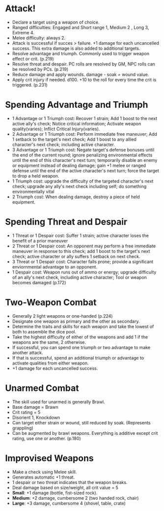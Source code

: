 # Attack!
- Declare a target using a weapon of choice.
- Ranged difficulties: Engaged and Short range 1, Medium 2 , Long 3, Extreme 4.
- Melee difficulty: always 2.
- Attack is successful if succes > failure. +1 damage for each uncancelled success. This extra damage is also added to additional targets.
- Resolve advantage and triumph. Commonly used to trigger weapon effect or crit. (p.219)
- Resolve threat and despair. PC rolls are resolved by GM, NPC rolls can be resolved by PCs. (p.219)
- Reduce damage and apply wounds. damage - soak = wound value.
- Apply crit injury if needed. d100. +10 to the roll for every time the crit is triggered. (p.231)

# Spending Advantage and Triumph
- 1 Advantage or 1 Triumph cost: Recover 1 strain; Add 1 boost to the next active ally's check; Notice critical information; Activate weapon quality(varies); Inflict Critical Injury(varies).
- 2 Advantage or 1 Triumph cost: Perform immediate free maneuver; Add 1 setback to the target's next check; Add 1 boost to any allied character's next check; including active character.
- 3 Advantage or 1 Triumph cost: Negate target's defense bonuses until the end of the current round; ignore penalizing environmental effects until the end of this character's next turn; temporarily disable an enemy or equipment instead of dealing damage; gain +1 melee or ranged defense until the end of the active character's next turn; force the target to drop a held weapon.
- 1 Triumph cost: upgrade the difficulty of the targeted character's next check; upgrade any ally's next check including self; do something environmentally vital
- 2 Triumph cost: When dealing damage, destroy a piece of held equipment.

# Spending Threat and Despair
- 1 Threat or 1 Despair cost: Suffer 1 strain; active character loses the benefit of a prior maneuver
- 2 Threat or 1 Despair cost: An opponent may perform a free immediate maneuver in response to this check; add 1 boost to the target's next check; active character or ally suffers 1 setback on next check.
- 3 Threat or 1 Despair cost: Character falls prone; provide a significant enviornmental advantage to an opponent.
- 1 Despair cost: Weapon runs out of ammo or energy; upgrade difficulty of an ally's next check, including active character; Tool or weapon becomes damaged (p.172)

# Two-Weapon Combat
- Generally 2 light weapons or one-handed (p.224)
- Designate one weapon as primary and the other as secondary.
- Determine the traits and skills for each weapon and take the lowest of both to assemble the dice pool.
- Take the highest difficulty of either of the weapons and add 1 if the weapons are the same, 2 otherwise.
- If successful, you can spend one triumph or two advantage to make another attack.
- If that is successful, spend an additional triumph or advantage to activate qualities from either weapon. 
- +1 damage for each uncancelled success.

# Unarmed Combat
- The skill used for unarmed is generally Brawl.
- Base damage = Brawn
- Crit rating = 5
- Disorient 1, Knockdown
- Can target either strain or wound, still reduced by soak. (Represents grappling)
- Can be augmented by brawl weapons. Everything is additive except crit rating, use one or another. (p.180)

# Improvised Weapons
- Make a check using Melee skill.
- Generates automatic +1 threat.
- 1 despair or two threat indicates that the weapon breaks.
- Deal damage based on size/weight, all crit value = 5
- <b>Small</b>: +1 damage (bottle, fist-sized rock).
- <b>Medium</b>: +2 damage, cumbersome 2 (two handed rock, chair)
- <b>Large</b>: +3 damage, cumbersome 4 (shovel, table, crate) 